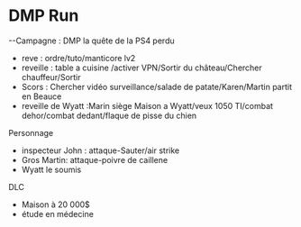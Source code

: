 
# DMP Run
--Campagne : DMP la quête de la PS4 perdu
* reve : ordre/tuto/manticore lv2
* reveille : table a cuisine /activer VPN/Sortir du château/Chercher chauffeur/Sortir
* Scors : Chercher vidéo surveillance/salade de patate/Karen/Martin partit en Beauce
* reveille de Wyatt :Marin siège Maison a Wyatt/veux 1050 TI/combat dehor/combat dedant/flaque de pisse du chien


Personnage
* inspecteur John : attaque-Sauter/air strike 
* Gros Martin: attaque-poivre de caillene
* Wyatt le soumis


DLC
* Maison à 20 000$
* étude en médecine
